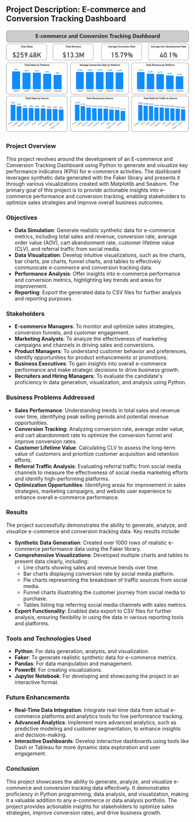 ## Project Description: E-commerce and Conversion Tracking Dashboard
![Ecom Dashboard](screen.png)
### Project Overview

This project revolves around the development of an E-commerce and Conversion Tracking Dashboard using Python to generate and visualize key performance indicators (KPIs) for e-commerce activities. The dashboard leverages synthetic data generated with the Faker library and presents it through various visualizations created with Matplotlib and Seaborn. The primary goal of this project is to provide actionable insights into e-commerce performance and conversion tracking, enabling stakeholders to optimize sales strategies and improve overall business outcomes.

### Objectives

- **Data Simulation**: Generate realistic synthetic data for e-commerce metrics, including total sales and revenue, conversion rate, average order value (AOV), cart abandonment rate, customer lifetime value (CLV), and referral traffic from social media.
- **Data Visualization**: Develop intuitive visualizations, such as line charts, bar charts, pie charts, funnel charts, and tables to effectively communicate e-commerce and conversion tracking data.
- **Performance Analysis**: Offer insights into e-commerce performance and conversion metrics, highlighting key trends and areas for improvement.
- **Reporting**: Export the generated data to CSV files for further analysis and reporting purposes.

### Stakeholders

- **E-commerce Managers**: To monitor and optimize sales strategies, conversion funnels, and customer engagement.
- **Marketing Analysts**: To analyze the effectiveness of marketing campaigns and channels in driving sales and conversions.
- **Product Managers**: To understand customer behavior and preferences, identify opportunities for product enhancements or promotions.
- **Business Executives**: To gain insights into overall e-commerce performance and make strategic decisions to drive business growth.
- **Recruiters and Hiring Managers**: To evaluate the candidate's proficiency in data generation, visualization, and analysis using Python.

### Business Problems Addressed

- **Sales Performance**: Understanding trends in total sales and revenue over time, identifying peak selling periods and potential revenue opportunities.
- **Conversion Tracking**: Analyzing conversion rate, average order value, and cart abandonment rate to optimize the conversion funnel and improve conversion rates.
- **Customer Lifetime Value**: Calculating CLV to assess the long-term value of customers and prioritize customer acquisition and retention efforts.
- **Referral Traffic Analysis**: Evaluating referral traffic from social media channels to measure the effectiveness of social media marketing efforts and identify high-performing platforms.
- **Optimization Opportunities**: Identifying areas for improvement in sales strategies, marketing campaigns, and website user experience to enhance overall e-commerce performance.

### Results

The project successfully demonstrates the ability to generate, analyze, and visualize e-commerce and conversion tracking data. Key results include:

- **Synthetic Data Generation**: Created over 1000 rows of realistic e-commerce performance data using the Faker library.
- **Comprehensive Visualizations**: Developed multiple charts and tables to present data clearly, including:
  - Line charts showing sales and revenue trends over time.
  - Bar charts displaying conversion rate by social media platform.
  - Pie charts representing the breakdown of traffic sources from social media.
  - Funnel charts illustrating the customer journey from social media to purchase.
  - Tables listing top referring social media channels with sales metrics.
- **Export Functionality**: Enabled data export to CSV files for further analysis, ensuring flexibility in using the data in various reporting tools and platforms.

### Tools and Technologies Used

- **Python**: For data generation, analysis, and visualization.
- **Faker**: To generate realistic synthetic data for e-commerce metrics.
- **Pandas**: For data manipulation and management.
- **PowerBI**: For creating visualizations.
- **Jupyter Notebook**: For developing and showcasing the project in an interactive format.


### Future Enhancements

- **Real-Time Data Integration**: Integrate real-time data from actual e-commerce platforms and analytics tools for live performance tracking.
- **Advanced Analytics**: Implement more advanced analytics, such as predictive modeling and customer segmentation, to enhance insights and decision-making.
- **Interactive Dashboards**: Develop interactive dashboards using tools like Dash or Tableau for more dynamic data exploration and user engagement.

### Conclusion

This project showcases the ability to generate, analyze, and visualize e-commerce and conversion tracking data effectively. It demonstrates proficiency in Python programming, data analysis, and visualization, making it a valuable addition to any e-commerce or data analysis portfolio. The project provides actionable insights for stakeholders to optimize sales strategies, improve conversion rates, and drive business growth.

